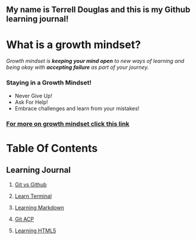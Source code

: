 ## My name is Terrell Douglas and this is my Github learning journal!

# What is a growth mindset?

*Growth mindset is **keeping your mind open** to new ways of learning and being okay with **accepting failure** as part of your journey.*

### Staying in a **Growth Mindset!**

* Never Give Up!
* Ask For Help!
* Embrace challenges and learn from your mistakes!

### [For more on growth mindset click this link](https://www.atlassian.com/blog/inside-atlassian/growth-mindset)


# Table Of Contents

## Learning Journal

1. [Git vs Github](https://dougie105.github.io/learningjournal/git-vs-github)

2. [Learn Terminal](https://dougie105.github.io/learningjournal/learn-terminal)

3. [Learning Markdown](https://dougie105.github.io/learningjournal/learning-markdown)

4. [Git ACP](https://dougie105.github.io/learningjournal/terminalhelp)

5. [Learning HTML5](https://dougie105.github.io/learningjournal/learninghtml)